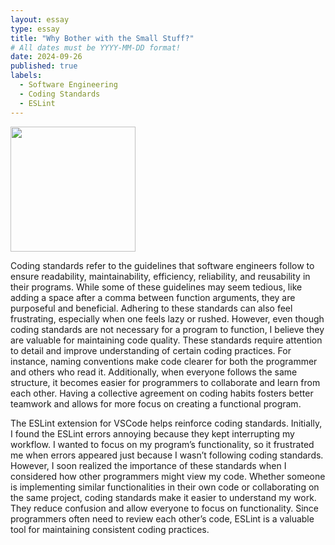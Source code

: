 ```yaml
---
layout: essay
type: essay
title: "Why Bother with the Small Stuff?"
# All dates must be YYYY-MM-DD format!
date: 2024-09-26
published: true
labels:
  - Software Engineering
  - Coding Standards
  - ESLint
---
```


<img width="200px" class="rounded float-start pe-4" src="../img/eslint.jpg">

Coding standards refer to the guidelines that software engineers follow to ensure readability, maintainability, efficiency, reliability, and reusability in their programs. While some of these guidelines may seem tedious, like adding a space after a comma between function arguments, they are purposeful and beneficial. Adhering to these standards can also feel frustrating, especially when one feels lazy or rushed. However, even though coding standards are not necessary for a program to function, I believe they are valuable for maintaining code quality. These standards require attention to detail and improve understanding of certain coding practices. For instance, naming conventions make code clearer for both the programmer and others who read it. Additionally, when everyone follows the same structure, it becomes easier for programmers to collaborate and learn from each other. Having a collective agreement on coding habits fosters better teamwork and allows for more focus on creating a functional program.

The ESLint extension for VSCode helps reinforce coding standards. Initially, I found the ESLint errors annoying because they kept interrupting my workflow. I wanted to focus on my program’s functionality, so it frustrated me when errors appeared just because I wasn’t following coding standards. However, I soon realized the importance of these standards when I considered how other programmers might view my code. Whether someone is implementing similar functionalities in their own code or collaborating on the same project, coding standards make it easier to understand my work. They reduce confusion and allow everyone to focus on functionality. Since programmers often need to review each other’s code, ESLint is a valuable tool for maintaining consistent coding practices.
